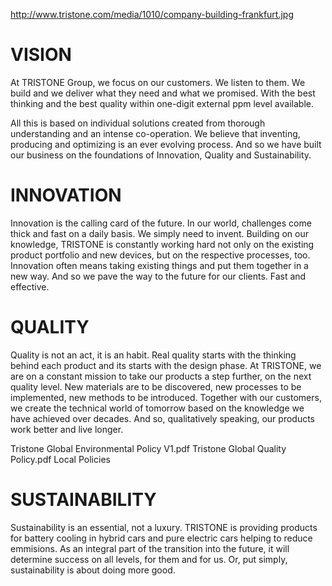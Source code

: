 http://www.tristone.com/media/1010/company-building-frankfurt.jpg
# VISION
At TRISTONE Group, we focus on our customers. We listen to them. We build and we deliver what they need and what we promised. With the best thinking and the best quality within one-digit external ppm level available.

All this is based on individual solutions created from thorough understanding and an intense co-operation. We believe that inventing, producing and optimizing is an ever evolving process. And so we have built our business on the foundations of Innovation, Quality and Sustainability.

# INNOVATION
Innovation is the calling card of the future. In our world, challenges come thick and fast on a daily basis. We simply need to invent. Building on our knowledge, TRISTONE is constantly working hard not only on the existing product portfolio and new devices, but on the respective processes, too. Innovation often means taking existing things and put them together in a new way. And so we pave the way to the future for our clients. Fast and effective.

# QUALITY
Quality is not an act, it is an habit. Real quality starts with the thinking behind each product and its starts with the design phase. At TRISTONE, we are on a constant mission to take our products a step further, on the next quality level. New materials are to be discovered, new processes to be implemented, new methods to be introduced. Together with our customers, we create the technical world of tomorrow based on the knowledge we have achieved over decades. And so, qualitatively speaking, our products work better and live longer.

Tristone Global Environmental Policy V1.pdf
Tristone Global Quality Policy.pdf
Local Policies

# SUSTAINABILITY
Sustainability is an essential, not a luxury. TRISTONE is providing products for battery cooling in hybrid cars and pure electric cars helping to reduce emmisions. As an integral part of the transition into the future, it will determine success on all levels, for them and for us. Or, put simply, sustainability is about doing more good.
